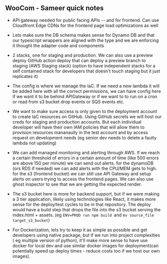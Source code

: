 ## WooCom - Sameer quick notes

* API gateway needed for public facing APIs -- and for frontend. Can use Cloudfront Edge CDNs for the frontend page load optimizations as well 


* Lets make sure the DB schema makes sense for Dynamo DB and that our typescript wrappers are aligned with the type and we are enforcing it thought the adapter code and components

*  2 stacks, one for staging and production. We can also use a preview deploy GitHub action deploy that can deploy a preview branch to staging (AWS Staging stack) (option to have independent stacks for a self contained stack for developers that doesn't touch staging but it just replicates it)


* The config is where we manage the IaC. If we need a new lambda it will be added here with all the correct permissions, we can have config here if we want it to be behind APIGateway or if we want to to run on a cron or read from s3 bucket drop events or SQS events etc. 


* We want to make sure access is only given to the deployment account to create IaC resources on GitHub. Using GitHub secrets we will host our creds for staging and production accounts. But each individual developer will have their own IAM policies that will allow them to provision resources mananaully in the test account and by access request on development needs (eg senior dev needs to delete a faulty lambda not updating)


* We can add managed monitoring and alerting through AWS. If we reach a certain threshold of errors in a certain amount of time (like 500 errors are above 150 per minute) we can send out alerts. for the dynamoDB (ors RDS if needed) we can add alerts with the CPU/MEM gets to high. for the s3 (frontend bucket) we can still use API Gateway and setup alerts on users trying to access the frontend pages. We can also use ghost inspector to see that we are getting the expected render.



* The s3 bucket here is more for backend support, but if we were making a 3 tier application, likely using technologies like React, it makes more sense for the deploy/test cycles to be in that repository. The deploy would have a build step that drops the file into the s3 bucket serving the index.html + assets. (eg `ENV=PROD run npm build `and `mv source_file target_s3_bucket`)


* For Dockerization, lets try to keep it as simple as possible and get developers using native package, but if we run into project complexities ( eg multiple version of python), it'll make more sense to have use docker for local dev and use similar docker images for deployment(can potentially speed up deploy times - reduce costs too if we host our own images).